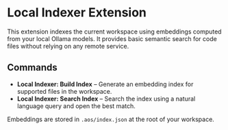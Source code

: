 # Local Indexer Extension

This extension indexes the current workspace using embeddings computed from your local Ollama models. It provides basic semantic search for code files without relying on any remote service.

## Commands

- **Local Indexer: Build Index** – Generate an embedding index for supported files in the workspace.
- **Local Indexer: Search Index** – Search the index using a natural language query and open the best match.

Embeddings are stored in `.aos/index.json` at the root of your workspace.
